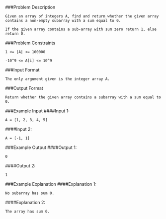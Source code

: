 ###Problem Description
```
Given an array of integers A, find and return whether the given array contains a non-empty subarray with a sum equal to 0.

If the given array contains a sub-array with sum zero return 1, else return 0.
```


###Problem Constraints
```
1 <= |A| <= 100000

-10^9 <= A[i] <= 10^9
```


###Input Format
```
The only argument given is the integer array A.
```



###Output Format
```
Return whether the given array contains a subarray with a sum equal to 0.
```


###Example Input
####Input 1:

```
A = [1, 2, 3, 4, 5]
```
####Input 2:

```
A = [-1, 1]
```


###Example Output
####Output 1:

```
0
```
####Output 2:

```
1
```


###Example Explanation
####Explanation 1:

```
No subarray has sum 0.
```
####Explanation 2:

```
The array has sum 0.
```